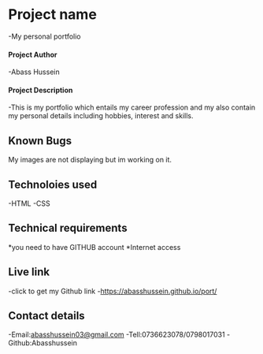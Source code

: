 # Project name
-My personal portfolio
#### Project Author
-Abass Hussein
#### Project Description
-This is my portfolio which entails my career profession and my also contain my personal details including hobbies, interest and skills.
## Known Bugs
My images are not displaying but im working on it.
## Technoloies used
-HTML
-CSS
## Technical requirements
*you need to have GITHUB account
*Internet access
## Live link
-click to get my Github link
-https://abasshussein.github.io/port/
## Contact details
-Email:abasshussein03@gmail.com
-Tell:0736623078/0798017031
-Github:Abasshussein

